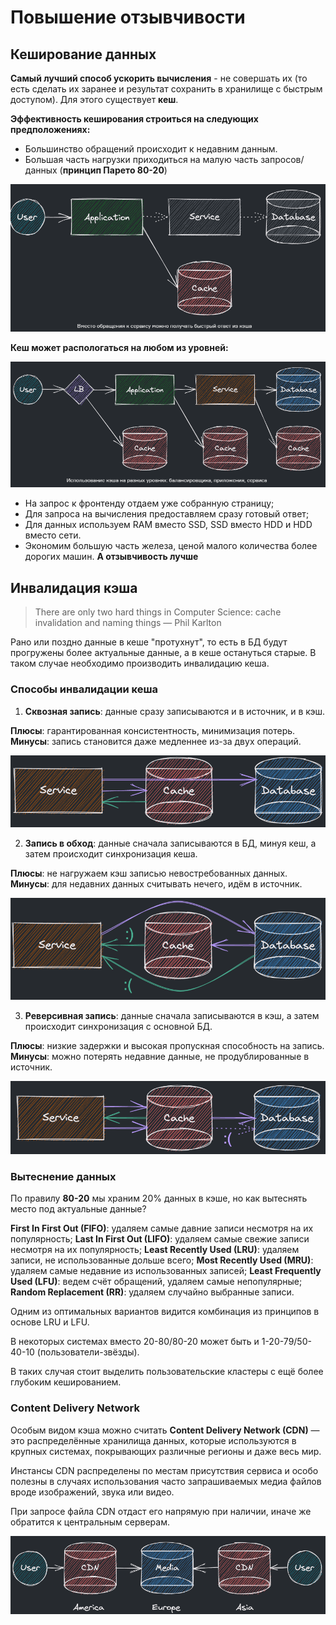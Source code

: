 # Повышение отзывчивости
## Кеширование данных
**Самый лучший способ ускорить вычисления** - не совершать их (то есть сделать их заранее и результат сохранить в хранилище с быстрым доступом). Для этого существует **кеш**.

**Эффективность кеширования строиться на следующих предположениях:**
- Большинство обращений происходит к недавним данным.
- Большая часть нагрузки приходиться на малую часть запросов/данных (**принцип Парето 80-20**)
    
![](../picture/cache.png)

**Кеш может распологаться на любом из уровней:**

![](../picture/cache_levels.png)

- На запрос к фронтенду отдаем уже собранную страницу;
- Для запроса на вычисления предоставляем сразу готовый ответ;
- Для данных используем RAM вместо SSD, SSD вместо HDD и HDD вместо сети.
- Экономим большую часть железа, ценой малого количества более дорогих машин. **А отзывчивость лучше**
  
## Инвалидация кэша
>There are only two hard things in Computer Science: cache invalidation and naming things — Phil Karlton

Рано или поздно данные в кеше "протухнут", то есть в БД будут прогружены более актуальные данные, а в кеше остануться старые.
В таком случае необходимо производить инвалидацию кеша.
### Способы инвалидации кеша
1. **Сквозная запись**: данные сразу записываются и в источник, и в кэш.

**Плюсы**: гарантированная консистентность, минимизация потерь.  
**Минусы**: запись становится даже медленнее из-за двух операций.

![](../picture/cache_invalidation.png)

2. **Запись в обход**: данные сначала записываются в БД, минуя кеш, а затем происходит синхронизация кеша.

**Плюсы**: не нагружаем кэш записью невостребованных данных.  
**Минусы**: для недавних данных считывать нечего, идём в источник.

![](../picture/cache_invalidation_1.png)

3. **Реверсивная запись**: данные сначала записываются в кэш, а затем происходит синхронизация с основной БД.

**Плюсы**: низкие задержки и высокая пропускная способность на запись.  
**Минусы**: можно потерять недавние данные, не продублированные в источник.

![](../picture/cache_invalidation_2.png)

### Вытеснение данных
По правилу **80-20** мы храним 20% данных в кэше, но как вытеснять место под актуальные данные?

**First In First Out (FIFO)**: удаляем самые давние записи несмотря на их популярность;
**Last In First Out (LIFO)**: удаляем самые свежие записи несмотря на их популярность;
**Least Recently Used (LRU)**: удаляем записи, не использованные дольше всего;
**Most Recently Used (MRU)**: удаляем самые недавние из использованных записей;
**Least Frequently Used (LFU)**: ведем счёт обращений, удаляем самые непопулярные;
**Random Replacement (RR)**: удаляем случайно выбранные записи.

Одним из оптимальных вариантов видится комбинация из принципов в основе LRU и LFU.

В некоторых системах вместо 20-80/80-20 может быть и 1-20-79/50-40-10 (пользователи-звёзды).

В таких случая стоит выделить пользовательские кластеры с ещё более глубоким кешированием.

### Content Delivery Network
Особым видом кэша можно считать **Content Delivery Network (CDN)** — это распределённые хранилища данных, которые используются в крупных системах, покрывающих различные регионы и даже весь мир.

Инстансы CDN распределены по местам присутствия сервиса и особо полезны в случаях использования часто запрашиваемых медиа файлов вроде изображений, звука или видео.

При запросе файла CDN отдаст его напрямую при наличии, иначе же обратится к центральным серверам.

![](../picture/cdn.png)